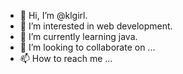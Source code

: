 - 👋 Hi, I’m @klgirl.
- 👀 I’m interested in web development.
- 🌱 I’m currently learning java.
- 💞️ I’m looking to collaborate on ...
- 📫 How to reach me ...

<!---
klgirl/klgirl is a ✨ special ✨ repository because its `README.md` (this file) appears on your GitHub profile.
You can click the Preview link to take a look at your changes.
--->
